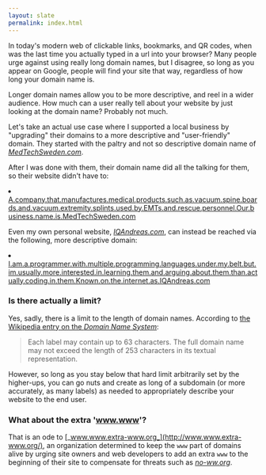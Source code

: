 ```yaml
---
layout: slate
permalink: index.html
---
```


In today's modern web of clickable links, bookmarks, and QR codes, when was the last time you actually typed in a url into your browser? Many people urge against using really long domain names, but I disagree, so long as you appear on Google, people will find your site that way, regardless of how long your domain name is.

Longer domain names allow you to be more descriptive, and reel in a wider audience. How much can a user really tell about your website by just looking at the domain name? Probably not much.

Let's take an actual use case where I supported a local business by "upgrading" their domains to a more descriptive and "user-friendly" domain. They started with the paltry and not so descriptive domain name of [_MedTechSweden.com_](http://medtechsweden.com/).

After I was done with them, their domain name did all the talking for them, so their website didn't have to:

<li class="flink" style="background-image: url(http://medtechsweden.com/favicon.ico);overflow-x:scroll;"><a href="http://A.company.that.manufactures.medical.products.such.as.vacuum.spine.boards.and.vacuum.extremity.splints.used.by.EMTs.and.rescue.personnel.Our.business.name.is.MedTechSweden.com">A.company.that.manufactures.medical.products.such.as.vacuum.spine.boards.and.vacuum.extremity.splints.used.by.EMTs.and.rescue.personnel.Our.business.name.is.MedTechSweden.com</a></li>

Even my own personal website, [_IQAndreas.com_](http://www.iqandreas.com/), can instead be reached via the following, more descriptive domain: 

<li class="flink" style="background-image: url(http://www.iqandreas.com/favicon.ico);overflow-x:scroll;"><a href="http://I.am.a.programmer.with.multiple.programming.languages.under.my.belt.but.im.usually.more.interested.in.learning.them.and.arguing.about.them.than.actually.coding.in.them.Known.on.the.internet.as.IQAndreas.com/">I.am.a.programmer.with.multiple.programming.languages.under.my.belt.but.im.usually.more.interested.in.learning.them.and.arguing.about.them.than.actually.coding.in.them.Known.on.the.internet.as.IQAndreas.com</a></li>

### Is there actually a limit?

Yes, sadly, there is a limit to the length of domain names. According to [the Wikipedia entry on the _Domain Name System_](http://en.wikipedia.org/wiki/Domain_Name_System#Domain_name_syntax):

> Each label may contain up to 63 characters. The full domain name may not exceed the length of 253 characters in its textual representation.

However, so long as you stay below that hard limit arbitrarily set by the higher-ups, you can go nuts and create as long of a subdomain (or more accurately, as many labels) as needed to appropriately describe your website to the end user.

### What about the extra 'www.www'?

That is an ode to [_www.www.extra-www.org_](http://www.www.extra-www.org/), an organization determined to keep the `www` part of domains alive by urging site owners and web developers to add an extra `www` to the beginning of their site to compensate for threats such as [_no-ww.org_](http://no-www.org/).


